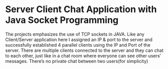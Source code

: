 # Server Client Chat Application with Java Socket Programming
The projects emphasizes the use of TCP sockets in JAVA. Like any Client/Server application here I assigned an IP & port to the server and successfully established 4 parallel clients using the IP and Port of the server.
There are multiple clients connected to the server and they can chat to each other, just like in a chat room where everyone can see other users’ messages. There’s no private chat between two users(for simplicity)
